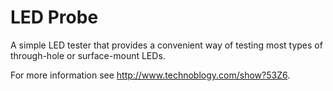 # LED Probe
A simple LED tester that provides a convenient way of testing most types of through-hole or surface-mount LEDs.

For more information see <http://www.technoblogy.com/show?53Z6>.
